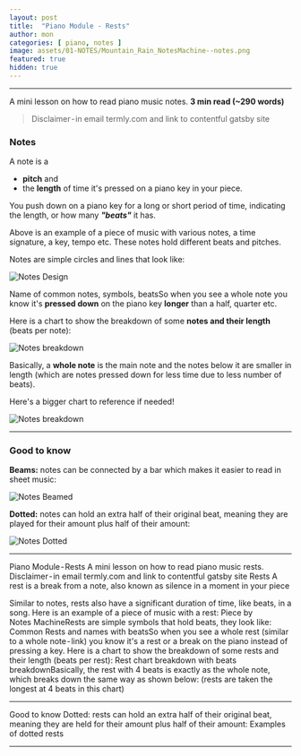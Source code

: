 ```yaml
---
layout: post
title:  "Piano Module - Rests"
author: mon
categories: [ piano, notes ]
image: assets/01-NOTES/Mountain_Rain_NotesMachine--notes.png
featured: true
hidden: true
---
```

---

A mini lesson on how to read piano music notes. **3 min read (~290 words)**

> Disclaimer - in email termly.com and link to contentful gatsby site

### Notes
A note is a 
- **pitch** and 
- the **length** of time it's pressed on a piano key in your piece.

You push down on a piano key for a long or short period of time, indicating the length, or how many _**"beats"**_ it has.

Above is an example of a piece of music with various notes, a time signature, a key, tempo etc. These notes hold different beats and pitches.

Notes are simple circles and lines that look like:

![Notes Design](https://m-piechatzek.github.io/notesmachinezzzz/assets/01-NOTES/notes-beats1.png)

Name of common notes, symbols, beatsSo when you see a whole note you know it's **pressed down** on the piano key **longer** than a half, quarter etc.

Here is a chart to show the breakdown of some **notes and their length** (beats per note):

![Notes breakdown](https://m-piechatzek.github.io/notesmachinezzzz/assets/01-NOTES/notes-breakdown2.png)

Basically, a **whole note** is the main note and the notes below it are smaller in length (which are notes pressed down for less time due to less number of beats).

Here's a bigger chart to reference if needed!

![Notes breakdown](https://m-piechatzek.github.io/notesmachinezzzz/assets/01-NOTES/notes-breakdown-large-3.png)


---


### Good to know
**Beams:** notes can be connected by a bar which makes it easier to read in sheet music:

![Notes Beamed](https://m-piechatzek.github.io/notesmachinezzzz/assets/01-NOTES/notes-beamed-4.png)

**Dotted:** notes can hold an extra half of their original beat, meaning they are played for their amount plus half of their amount:

![Notes Dotted](https://m-piechatzek.github.io/notesmachinezzzz/assets/01-NOTES/notes-dotted-5.png)



---

Piano Module - Rests
A mini lesson on how to read piano music rests.
Disclaimer - in email termly.com and link to contentful gatsby site
Rests
A rest is a
break from a note, also known as silence in a moment in your piece

Similar to notes, rests also have a significant duration of time, like beats, in a song.
Here is an example of a piece of music with a rest:
Piece by Notes MachineRests are simple symbols that hold beats, they look like:
Common Rests and names with beatsSo when you see a whole rest (similar to a whole note - link) you know it's a rest or a break on the piano instead of pressing a key.
Here is a chart to show the breakdown of some rests and their length (beats per rest):
Rest chart breakdown with beats breakdownBasically, the rest with 4 beats is exactly as the whole note, which breaks down the same way as shown below: (rests are taken the longest at 4 beats in this chart)

---

Good to know
Dotted: rests can hold an extra half of their original beat, meaning they are held for their amount plus half of their amount:
Examples of dotted rests

---

